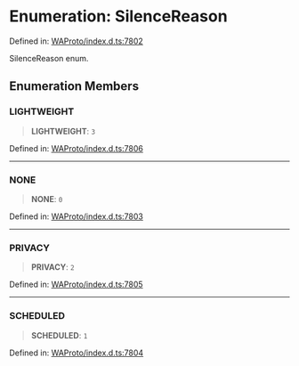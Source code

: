 # Enumeration: SilenceReason

Defined in: [WAProto/index.d.ts:7802](https://github.com/Fokusdotid/bail/blob/99acc683da8779d62a0509bb4108fdb35cb2b061/WAProto/index.d.ts#L7802)

SilenceReason enum.

## Enumeration Members

### LIGHTWEIGHT

> **LIGHTWEIGHT**: `3`

Defined in: [WAProto/index.d.ts:7806](https://github.com/Fokusdotid/bail/blob/99acc683da8779d62a0509bb4108fdb35cb2b061/WAProto/index.d.ts#L7806)

***

### NONE

> **NONE**: `0`

Defined in: [WAProto/index.d.ts:7803](https://github.com/Fokusdotid/bail/blob/99acc683da8779d62a0509bb4108fdb35cb2b061/WAProto/index.d.ts#L7803)

***

### PRIVACY

> **PRIVACY**: `2`

Defined in: [WAProto/index.d.ts:7805](https://github.com/Fokusdotid/bail/blob/99acc683da8779d62a0509bb4108fdb35cb2b061/WAProto/index.d.ts#L7805)

***

### SCHEDULED

> **SCHEDULED**: `1`

Defined in: [WAProto/index.d.ts:7804](https://github.com/Fokusdotid/bail/blob/99acc683da8779d62a0509bb4108fdb35cb2b061/WAProto/index.d.ts#L7804)
